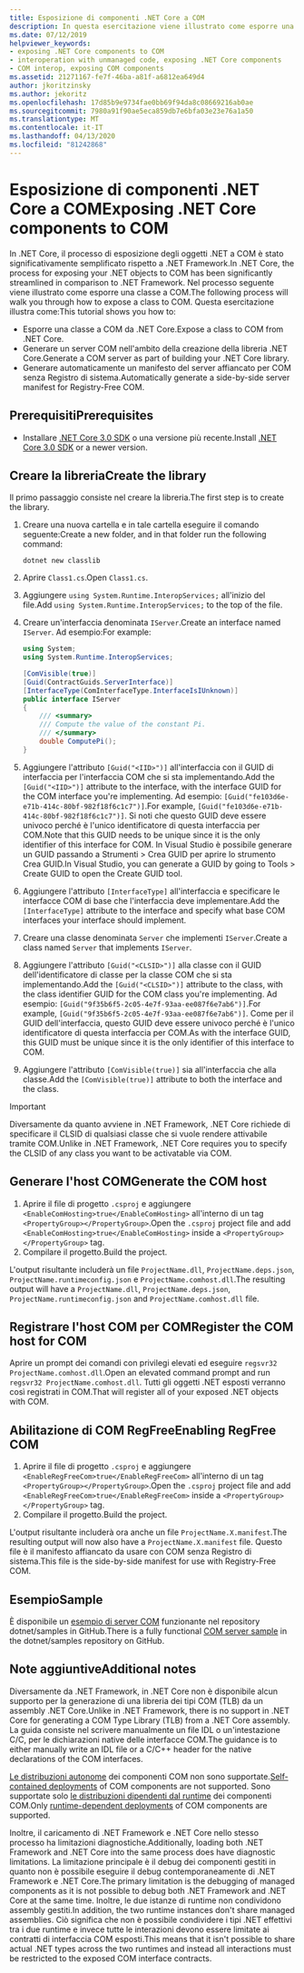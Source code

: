 ```yaml
---
title: Esposizione di componenti .NET Core a COM
description: In questa esercitazione viene illustrato come esporre una classe a COM da .NET Core.This tutorial shows you how to expose a class to COM from .NET Core. Generare un server COM e un manifesto del server side-by-side per COM senza Registro di sistema.
ms.date: 07/12/2019
helpviewer_keywords:
- exposing .NET Core components to COM
- interoperation with unmanaged code, exposing .NET Core components
- COM interop, exposing COM components
ms.assetid: 21271167-fe7f-46ba-a81f-a6812ea649d4
author: jkoritzinsky
ms.author: jekoritz
ms.openlocfilehash: 17d85b9e9734fae0bb69f94da8c08669216ab0ae
ms.sourcegitcommit: 7980a91f90ae5eca859db7e6bfa03e23e76a1a50
ms.translationtype: MT
ms.contentlocale: it-IT
ms.lasthandoff: 04/13/2020
ms.locfileid: "81242868"
---
```

# <a name="exposing-net-core-components-to-com"></a><span data-ttu-id="17975-104">Esposizione di componenti .NET Core a COM</span><span class="sxs-lookup"><span data-stu-id="17975-104">Exposing .NET Core components to COM</span></span>

<span data-ttu-id="17975-105">In .NET Core, il processo di esposizione degli oggetti .NET a COM è stato significativamente semplificato rispetto a .NET Framework.</span><span class="sxs-lookup"><span data-stu-id="17975-105">In .NET Core, the process for exposing your .NET objects to COM has been significantly streamlined in comparison to .NET Framework.</span></span> <span data-ttu-id="17975-106">Nel processo seguente viene illustrato come esporre una classe a COM.</span><span class="sxs-lookup"><span data-stu-id="17975-106">The following process will walk you through how to expose a class to COM.</span></span> <span data-ttu-id="17975-107">Questa esercitazione illustra come:</span><span class="sxs-lookup"><span data-stu-id="17975-107">This tutorial shows you how to:</span></span>

- <span data-ttu-id="17975-108">Esporre una classe a COM da .NET Core.</span><span class="sxs-lookup"><span data-stu-id="17975-108">Expose a class to COM from .NET Core.</span></span>
- <span data-ttu-id="17975-109">Generare un server COM nell'ambito della creazione della libreria .NET Core.</span><span class="sxs-lookup"><span data-stu-id="17975-109">Generate a COM server as part of building your .NET Core library.</span></span>
- <span data-ttu-id="17975-110">Generare automaticamente un manifesto del server affiancato per COM senza Registro di sistema.</span><span class="sxs-lookup"><span data-stu-id="17975-110">Automatically generate a side-by-side server manifest for Registry-Free COM.</span></span>

## <a name="prerequisites"></a><span data-ttu-id="17975-111">Prerequisiti</span><span class="sxs-lookup"><span data-stu-id="17975-111">Prerequisites</span></span>

- <span data-ttu-id="17975-112">Installare [.NET Core 3.0 SDK](https://dotnet.microsoft.com/download) o una versione più recente.</span><span class="sxs-lookup"><span data-stu-id="17975-112">Install [.NET Core 3.0 SDK](https://dotnet.microsoft.com/download) or a newer version.</span></span>

## <a name="create-the-library"></a><span data-ttu-id="17975-113">Creare la libreria</span><span class="sxs-lookup"><span data-stu-id="17975-113">Create the library</span></span>

<span data-ttu-id="17975-114">Il primo passaggio consiste nel creare la libreria.</span><span class="sxs-lookup"><span data-stu-id="17975-114">The first step is to create the library.</span></span>

1. <span data-ttu-id="17975-115">Creare una nuova cartella e in tale cartella eseguire il comando seguente:</span><span class="sxs-lookup"><span data-stu-id="17975-115">Create a new folder, and in that folder run the following command:</span></span>

    ```dotnetcli
    dotnet new classlib
    ```

2. <span data-ttu-id="17975-116">Aprire `Class1.cs`.</span><span class="sxs-lookup"><span data-stu-id="17975-116">Open `Class1.cs`.</span></span>
3. <span data-ttu-id="17975-117">Aggiungere `using System.Runtime.InteropServices;` all'inizio del file.</span><span class="sxs-lookup"><span data-stu-id="17975-117">Add `using System.Runtime.InteropServices;` to the top of the file.</span></span>
4. <span data-ttu-id="17975-118">Creare un'interfaccia denominata `IServer`.</span><span class="sxs-lookup"><span data-stu-id="17975-118">Create an interface named `IServer`.</span></span> <span data-ttu-id="17975-119">Ad esempio:</span><span class="sxs-lookup"><span data-stu-id="17975-119">For example:</span></span>

   ```csharp
   using System;
   using System.Runtime.InteropServices;

   [ComVisible(true)]
   [Guid(ContractGuids.ServerInterface)]
   [InterfaceType(ComInterfaceType.InterfaceIsIUnknown)]
   public interface IServer
   {
       /// <summary>
       /// Compute the value of the constant Pi.
       /// </summary>
       double ComputePi();
   }
   ```

5. <span data-ttu-id="17975-120">Aggiungere l'attributo `[Guid("<IID>")]` all'interfaccia con il GUID di interfaccia per l'interfaccia COM che si sta implementando.</span><span class="sxs-lookup"><span data-stu-id="17975-120">Add the `[Guid("<IID>")]` attribute to the interface, with the interface GUID for the COM interface you're implementing.</span></span> <span data-ttu-id="17975-121">Ad esempio: `[Guid("fe103d6e-e71b-414c-80bf-982f18f6c1c7")]`.</span><span class="sxs-lookup"><span data-stu-id="17975-121">For example, `[Guid("fe103d6e-e71b-414c-80bf-982f18f6c1c7")]`.</span></span> <span data-ttu-id="17975-122">Si noti che questo GUID deve essere univoco perché è l'unico identificatore di questa interfaccia per COM.</span><span class="sxs-lookup"><span data-stu-id="17975-122">Note that this GUID needs to be unique since it is the only identifier of this interface for COM.</span></span> <span data-ttu-id="17975-123">In Visual Studio è possibile generare un GUID passando a Strumenti > Crea GUID per aprire lo strumento Crea GUID.</span><span class="sxs-lookup"><span data-stu-id="17975-123">In Visual Studio, you can generate a GUID by going to Tools > Create GUID to open the Create GUID tool.</span></span>
6. <span data-ttu-id="17975-124">Aggiungere l'attributo `[InterfaceType]` all'interfaccia e specificare le interfacce COM di base che l'interfaccia deve implementare.</span><span class="sxs-lookup"><span data-stu-id="17975-124">Add the `[InterfaceType]` attribute to the interface and specify what base COM interfaces your interface should implement.</span></span>
7. <span data-ttu-id="17975-125">Creare una classe denominata `Server` che implementi `IServer`.</span><span class="sxs-lookup"><span data-stu-id="17975-125">Create a class named `Server` that implements `IServer`.</span></span>
8. <span data-ttu-id="17975-126">Aggiungere l'attributo `[Guid("<CLSID>")]` alla classe con il GUID dell'identificatore di classe per la classe COM che si sta implementando.</span><span class="sxs-lookup"><span data-stu-id="17975-126">Add the `[Guid("<CLSID>")]` attribute to the class, with the class identifier GUID for the COM class you're implementing.</span></span> <span data-ttu-id="17975-127">Ad esempio: `[Guid("9f35b6f5-2c05-4e7f-93aa-ee087f6e7ab6")]`.</span><span class="sxs-lookup"><span data-stu-id="17975-127">For example, `[Guid("9f35b6f5-2c05-4e7f-93aa-ee087f6e7ab6")]`.</span></span> <span data-ttu-id="17975-128">Come per il GUID dell'interfaccia, questo GUID deve essere univoco perché è l'unico identificatore di questa interfaccia per COM.</span><span class="sxs-lookup"><span data-stu-id="17975-128">As with the interface GUID, this GUID must be unique since it is the only identifier of this interface to COM.</span></span>
9. <span data-ttu-id="17975-129">Aggiungere l'attributo `[ComVisible(true)]` sia all'interfaccia che alla classe.</span><span class="sxs-lookup"><span data-stu-id="17975-129">Add the `[ComVisible(true)]` attribute to both the interface and the class.</span></span>

> [!IMPORTANT]
> <span data-ttu-id="17975-130">Diversamente da quanto avviene in .NET Framework, .NET Core richiede di specificare il CLSID di qualsiasi classe che si vuole rendere attivabile tramite COM.</span><span class="sxs-lookup"><span data-stu-id="17975-130">Unlike in .NET Framework, .NET Core requires you to specify the CLSID of any class you want to be activatable via COM.</span></span>

## <a name="generate-the-com-host"></a><span data-ttu-id="17975-131">Generare l'host COM</span><span class="sxs-lookup"><span data-stu-id="17975-131">Generate the COM host</span></span>

1. <span data-ttu-id="17975-132">Aprire il file di progetto `.csproj` e aggiungere `<EnableComHosting>true</EnableComHosting>` all'interno di un tag `<PropertyGroup></PropertyGroup>`.</span><span class="sxs-lookup"><span data-stu-id="17975-132">Open the `.csproj` project file and add `<EnableComHosting>true</EnableComHosting>` inside a `<PropertyGroup></PropertyGroup>` tag.</span></span>
2. <span data-ttu-id="17975-133">Compilare il progetto.</span><span class="sxs-lookup"><span data-stu-id="17975-133">Build the project.</span></span>

<span data-ttu-id="17975-134">L'output risultante includerà un file `ProjectName.dll`, `ProjectName.deps.json`, `ProjectName.runtimeconfig.json` e `ProjectName.comhost.dll`.</span><span class="sxs-lookup"><span data-stu-id="17975-134">The resulting output will have a `ProjectName.dll`, `ProjectName.deps.json`, `ProjectName.runtimeconfig.json` and `ProjectName.comhost.dll` file.</span></span>

## <a name="register-the-com-host-for-com"></a><span data-ttu-id="17975-135">Registrare l'host COM per COM</span><span class="sxs-lookup"><span data-stu-id="17975-135">Register the COM host for COM</span></span>

<span data-ttu-id="17975-136">Aprire un prompt dei comandi con privilegi elevati ed eseguire `regsvr32 ProjectName.comhost.dll`.</span><span class="sxs-lookup"><span data-stu-id="17975-136">Open an elevated command prompt and run `regsvr32 ProjectName.comhost.dll`.</span></span> <span data-ttu-id="17975-137">Tutti gli oggetti .NET esposti verranno così registrati in COM.</span><span class="sxs-lookup"><span data-stu-id="17975-137">That will register all of your exposed .NET objects with COM.</span></span>

## <a name="enabling-regfree-com"></a><span data-ttu-id="17975-138">Abilitazione di COM RegFree</span><span class="sxs-lookup"><span data-stu-id="17975-138">Enabling RegFree COM</span></span>

1. <span data-ttu-id="17975-139">Aprire il file di progetto `.csproj` e aggiungere `<EnableRegFreeCom>true</EnableRegFreeCom>` all'interno di un tag `<PropertyGroup></PropertyGroup>`.</span><span class="sxs-lookup"><span data-stu-id="17975-139">Open the `.csproj` project file and add `<EnableRegFreeCom>true</EnableRegFreeCom>` inside a `<PropertyGroup></PropertyGroup>` tag.</span></span>
2. <span data-ttu-id="17975-140">Compilare il progetto.</span><span class="sxs-lookup"><span data-stu-id="17975-140">Build the project.</span></span>

<span data-ttu-id="17975-141">L'output risultante includerà ora anche un file `ProjectName.X.manifest`.</span><span class="sxs-lookup"><span data-stu-id="17975-141">The resulting output will now also have a `ProjectName.X.manifest` file.</span></span> <span data-ttu-id="17975-142">Questo file è il manifesto affiancato da usare con COM senza Registro di sistema.</span><span class="sxs-lookup"><span data-stu-id="17975-142">This file is the side-by-side manifest for use with Registry-Free COM.</span></span>

## <a name="sample"></a><span data-ttu-id="17975-143">Esempio</span><span class="sxs-lookup"><span data-stu-id="17975-143">Sample</span></span>

<span data-ttu-id="17975-144">È disponibile un [esempio di server COM](https://github.com/dotnet/samples/tree/master/core/extensions/COMServerDemo) funzionante nel repository dotnet/samples in GitHub.</span><span class="sxs-lookup"><span data-stu-id="17975-144">There is a fully functional [COM server sample](https://github.com/dotnet/samples/tree/master/core/extensions/COMServerDemo) in the dotnet/samples repository on GitHub.</span></span>

## <a name="additional-notes"></a><span data-ttu-id="17975-145">Note aggiuntive</span><span class="sxs-lookup"><span data-stu-id="17975-145">Additional notes</span></span>

<span data-ttu-id="17975-146">Diversamente da .NET Framework, in .NET Core non è disponibile alcun supporto per la generazione di una libreria dei tipi COM (TLB) da un assembly .NET Core.</span><span class="sxs-lookup"><span data-stu-id="17975-146">Unlike in .NET Framework, there is no support in .NET Core for generating a COM Type Library (TLB) from a .NET Core assembly.</span></span> <span data-ttu-id="17975-147">La guida consiste nel scrivere manualmente un file IDL o un'intestazione C/C, per le dichiarazioni native delle interfacce COM.</span><span class="sxs-lookup"><span data-stu-id="17975-147">The guidance is to either manually write an IDL file or a C/C++ header for the native declarations of the COM interfaces.</span></span>

<span data-ttu-id="17975-148">[Le distribuzioni autonome](../deploying/index.md#publish-self-contained) dei componenti COM non sono supportate.</span><span class="sxs-lookup"><span data-stu-id="17975-148">[Self-contained deployments](../deploying/index.md#publish-self-contained) of COM components are not supported.</span></span> <span data-ttu-id="17975-149">Sono supportate solo [le distribuzioni dipendenti dal runtime](../deploying/index.md#publish-runtime-dependent) dei componenti COM.</span><span class="sxs-lookup"><span data-stu-id="17975-149">Only [runtime-dependent deployments](../deploying/index.md#publish-runtime-dependent) of COM components are supported.</span></span>

<span data-ttu-id="17975-150">Inoltre, il caricamento di .NET Framework e .NET Core nello stesso processo ha limitazioni diagnostiche.</span><span class="sxs-lookup"><span data-stu-id="17975-150">Additionally, loading both .NET Framework and .NET Core into the same process does have diagnostic limitations.</span></span> <span data-ttu-id="17975-151">La limitazione principale è il debug dei componenti gestiti in quanto non è possibile eseguire il debug contemporaneamente di .NET Framework e .NET Core.</span><span class="sxs-lookup"><span data-stu-id="17975-151">The primary limitation is the debugging of managed components as it is not possible to debug both .NET Framework and .NET Core at the same time.</span></span> <span data-ttu-id="17975-152">Inoltre, le due istanze di runtime non condividono assembly gestiti.</span><span class="sxs-lookup"><span data-stu-id="17975-152">In addition, the two runtime instances don't share managed assemblies.</span></span> <span data-ttu-id="17975-153">Ciò significa che non è possibile condividere i tipi .NET effettivi tra i due runtime e invece tutte le interazioni devono essere limitate ai contratti di interfaccia COM esposti.</span><span class="sxs-lookup"><span data-stu-id="17975-153">This means that it isn't possible to share actual .NET types across the two runtimes and instead all interactions must be restricted to the exposed COM interface contracts.</span></span>

